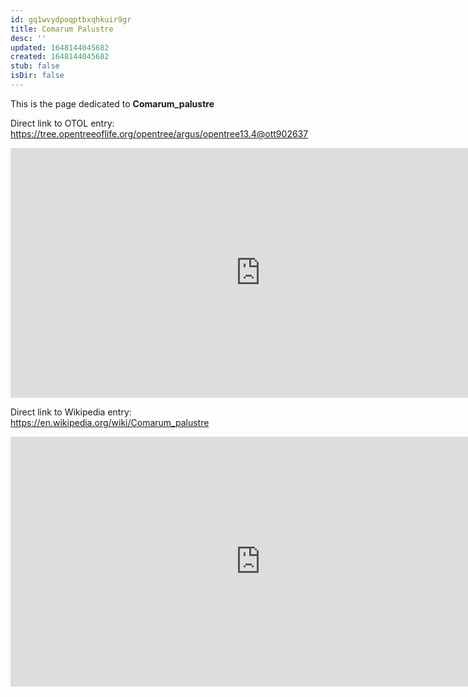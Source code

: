 ```yaml
---
id: gq1wvydpoqptbxqhkuir9gr
title: Comarum Palustre
desc: ''
updated: 1648144045682
created: 1648144045682
stub: false
isDir: false
---
```

This is the page dedicated to **Comarum_palustre**


Direct link to OTOL entry: https://tree.opentreeoflife.org/opentree/argus/opentree13.4@ott902637



<html>
    <body>
    <iframe src="https://tree.opentreeoflife.org/opentree/argus/opentree13.4@ott902637"
    width="800" height="400" frameborder="0" allowfullscreen> </iframe>
    </body>
</html>
    


Direct link to Wikipedia entry: https://en.wikipedia.org/wiki/Comarum_palustre



<html>
    <body>
    <iframe src="https://en.wikipedia.org/wiki/Comarum_palustre"
    width="800" height="400" frameborder="0" allowfullscreen> </iframe>
    </body>
</html>
    
